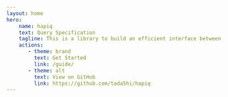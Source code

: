 ```yaml
---
layout: home
hero:
    name: hapiq
    text: Query Specification
    tagline: This is a library to build an efficient interface between client- & server-side applications.
    actions:
       - theme: brand
         text: Get Started
         link: /guide/
       - theme: alt
         text: View on GitHub
         link: https://github.com/tada5hi/hapiq
---
```

